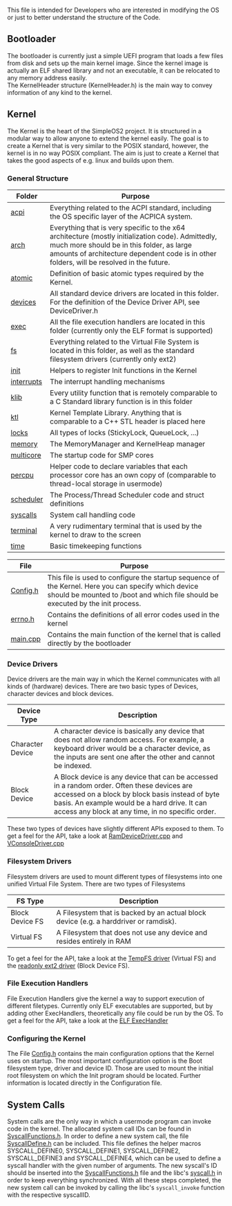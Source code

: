 
This file is intended for Developers who are interested in modifying the OS or just to better understand the structure of the Code.

## Bootloader
The bootloader is currently just a simple UEFI program that loads a few files from disk and sets up the main kernel image. Since the kernel image is actually an ELF shared library and not an executable, it can be relocated to any memory address easily.  
The KernelHeader structure (KernelHeader.h) is the main way to convey information of any kind to the kernel.

## Kernel
The Kernel is the heart of the SimpleOS2 project. It is structured in a modular way to allow anyone to extend the kernel easily.
The goal is to create a Kernel that is very similar to the POSIX standard, however, the kernel is in no way POSIX compliant. The aim is just to create a Kernel that takes the good aspects of e.g. linux and builds upon them.

### General Structure
Folder | Purpose
-------|----------
[acpi](src/Kernel/acpi) | Everything related to the ACPI standard, including the OS specific layer of the ACPICA system.
[arch](src/Kernel/arch) | Everything that is very specific to the x64 architecture (mostly initialization code). Admittedly, much more should be in this folder, as large amounts of architecture dependent code is in other folders, will be resolved in the future.
[atomic](src/Kernel/atomic) | Definition of basic atomic types required by the Kernel.
[devices](src/Kernel/devices) | All standard device drivers are located in this folder. For the definition of the Device Driver API, see DeviceDriver.h
[exec](src/Kernel/exec) | All the file execution handlers are located in this folder (currently only the ELF format is supported)
[fs](src/Kernel/fs) | Everything related to the Virtual File System is located in this folder, as well as the standard filesystem drivers (currently only ext2)
[init](src/Kernel/init) | Helpers to register Init functions in the Kernel
[interrupts](src/Kernel/interrupts) | The interrupt handling mechanisms
[klib](src/Kernel/klib) | Every utility function that is remotely comparable to a C Standard library function is in this folder
[ktl](src/Kernel/ktl) | Kernel Template Library. Anything that is comparable to a C++ STL header is placed here
[locks](src/Kernel/locks) | All types of locks (StickyLock, QueueLock, ...)
[memory](src/Kernel/memory) | The MemoryManager and KernelHeap manager
[multicore](src/Kernel/multicore) | The startup code for SMP cores
[percpu](src/Kernel/percpu) | Helper code to declare variables that each processor core has an own copy of (comparable to thread-local storage in usermode)
[scheduler](src/Kernel/scheduler) | The Process/Thread Scheduler code and struct definitions
[syscalls](src/Kernel/syscalls) | System call handling code
[terminal](src/Kernel/terminal) | A very rudimentary terminal that is used by the kernel to draw to the screen
[time](src/Kernel/time) | Basic timekeeping functions

File | Purpose
-----|----------
[Config.h](src/Kernel/Config.h) | This file is used to configure the startup sequence of the Kernel. Here you can specify which device should be mounted to /boot and which file should be executed by the init process.
[errno.h](src/Kernel/errno.h) | Contains the definitions of all error codes used in the kernel
[main.cpp](src/Kernel/main.cpp) | Contains the main function of the kernel that is called directly by the bootloader

### Device Drivers
Device drivers are the main way in which the Kernel communicates with all kinds of (hardware) devices. There are two basic types of Devices, character devices and block devices.

Device Type | Description
--|--
Character Device | A character device is basically any device that does not allow random access. For example, a keyboard driver would be a character device, as the inputs are sent one after the other and cannot be indexed.
Block Device | A Block device is any device that can be accessed in a random order. Often these devices are accessed on a block by block basis instead of byte basis. An example would be a hard drive. It can access any block at any time, in no specific order.

These two types of devices have slightly different APIs exposed to them. To get a feel for the API, take a look at [RamDeviceDriver.cpp](src/Kernel/devices/RamDeviceDriver.cpp) and [VConsoleDriver.cpp](src/Kernel/devices/VConsoleDriver.cpp)

### Filesystem Drivers
Filesystem drivers are used to mount different types of filesystems into one unified Virtual File System. There are two types of Filesystems

FS Type | Description
--|--
Block Device FS | A Filesystem that is backed by an actual block device (e.g. a harddriver or ramdisk).
Virtual FS | A Filesystem that does not use any device and resides entirely in RAM

To get a feel for the API, take a look at the [TempFS driver](src/Kernel/fs/TempFS.cpp) (Virtual FS) and the [readonly ext2 driver](src/Kernel/fs/ext/ext2.cpp) (Block Device FS).

### File Execution Handlers
File Execution Handlers give the kernel a way to support execution of different filetypes. Currently only ELF executables are supported, but by adding other ExecHandlers, theoretically any file could be run by the OS.
To get a feel for the API, take a look at the [ELF ExecHandler](src/Kernel/exec/elf/ELF.cpp)

### Configuring the Kernel
The File [Config.h](src/Kernel/Config.h) contains the main configuration options that the Kernel uses on startup. The most important configuration option is the Boot filesystem type, driver and device ID. Those are used to mount the initial root filesystem on which the Init program should be located.
Further information is located directly in the Configuration file.

## System Calls
System calls are the only way in which a usermode program can invoke code in the kernel. The allocated system call IDs can be found in [SyscallFunctions.h](src/Kernel/syscalls/SyscallFunctions.h). In order to define a new system call, the file [SyscallDefine.h](src/Kernel/syscalls/SyscallDefine.h) can be included. This file defines the helper macros SYSCALL_DEFINE0, SYSCALL_DEFINE1, SYSCALL_DEFINE2, SYSCALL_DEFINE3 and SYSCALL_DEFINE4, which can be used to define a syscall handler with the given number of arguments. The new syscall's ID should be inserted into the [SyscallFunctions.h](src/Kernel/syscalls/SyscallFunctions.h) file and the libc's [syscall.h](src/libc/syscall.h) in order to keep everything synchronized. With all these steps completed, the new system call can be invoked by calling the libc's ``syscall_invoke`` function with the respective syscallID.